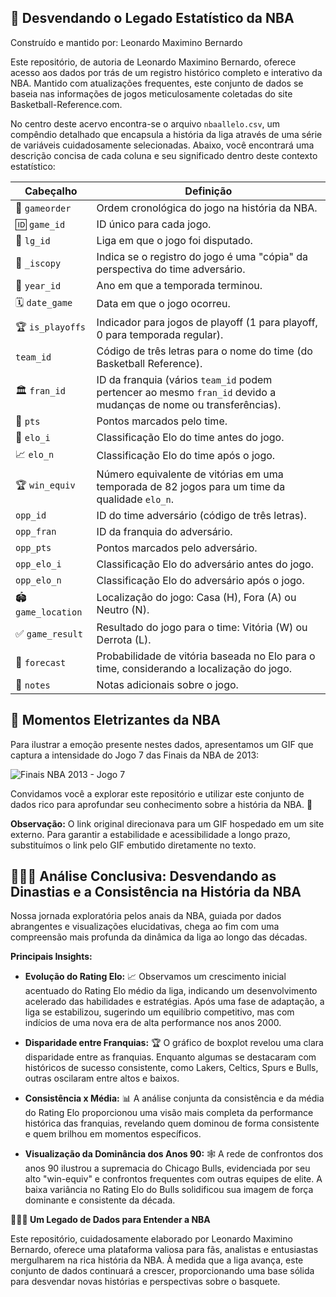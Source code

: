 ## 🏀 Desvendando o Legado Estatístico da NBA

Construído e mantido por: Leonardo Maximino Bernardo


Este repositório, de autoria de Leonardo Maximino Bernardo, oferece acesso aos dados por trás de um registro histórico completo e interativo da NBA. Mantido com atualizações frequentes, este conjunto de dados se baseia nas informações de jogos meticulosamente coletadas do site Basketball-Reference.com.

No centro deste acervo encontra-se o arquivo `nbaallelo.csv`, um compêndio detalhado que encapsula a história da liga através de uma série de variáveis cuidadosamente selecionadas. Abaixo, você encontrará uma descrição concisa de cada coluna e seu significado dentro deste contexto estatístico:

| Cabeçalho        | Definição                                                                                                                      |
|-----------------|---------------------------------------------------------------------------------------------------------------------------------|
| 🔢 `gameorder`      | Ordem cronológica do jogo na história da NBA.                                                                                  |
| 🆔 `game_id`        | ID único para cada jogo.                                                                                                         |
| 🏀 `lg_id`          | Liga em que o jogo foi disputado.                                                                                                |
| 📑 `_iscopy`        | Indica se o registro do jogo é uma "cópia" da perspectiva do time adversário.                                                  |
| 📅 `year_id`        | Ano em que a temporada terminou.                                                                                                 |
| 🗓️ `date_game`      | Data em que o jogo ocorreu.                                                                                                    |
| 🏆 `is_playoffs`    | Indicador para jogos de playoff (1 para playoff, 0 para temporada regular).                                                       |
|  `team_id`       | Código de três letras para o nome do time (do Basketball Reference).                                                            |
| 🏛️ `fran_id`       | ID da franquia (vários `team_id` podem pertencer ao mesmo `fran_id` devido a mudanças de nome ou transferências).           |
| 🎯 `pts`            | Pontos marcados pelo time.                                                                                                       |
| 💪 `elo_i`          | Classificação Elo do time antes do jogo.                                                                                        |
| 📈 `elo_n`          | Classificação Elo do time após o jogo.                                                                                           |
| 🏆 `win_equiv`     | Número equivalente de vitórias em uma temporada de 82 jogos para um time da qualidade `elo_n`.                                   |
|  `opp_id`        | ID do time adversário (código de três letras).                                                                                   |
|  `opp_fran`      | ID da franquia do adversário.                                                                                                    |
|  `opp_pts`       | Pontos marcados pelo adversário.                                                                                                 |
|  `opp_elo_i`      | Classificação Elo do adversário antes do jogo.                                                                                   |
|  `opp_elo_n`      | Classificação Elo do adversário após o jogo.                                                                                    |
| 🏟️ `game_location`  | Localização do jogo: Casa (H), Fora (A) ou Neutro (N).                                                                            |
| ✅ `game_result`   | Resultado do jogo para o time: Vitória (W) ou Derrota (L).                                                                       |
| 🔮 `forecast`      | Probabilidade de vitória baseada no Elo para o time, considerando a localização do jogo.                                        |
| 📝 `notes`         | Notas adicionais sobre o jogo.                                                                                                 |

## 📼 Momentos Eletrizantes da NBA

Para ilustrar a emoção presente nestes dados,  apresentamos um GIF que captura a intensidade do Jogo 7 das Finais da NBA de 2013:

![Finais NBA 2013 - Jogo 7](https://i.imgur.com/G5n088.gif)

Convidamos você a explorar este repositório e utilizar este conjunto de dados rico para aprofundar seu conhecimento sobre a história da NBA. 🏀

**Observação:** O link original direcionava para um GIF hospedado em um site externo. Para garantir a estabilidade e acessibilidade a longo prazo, substituímos o link pelo GIF embutido diretamente no texto. 

## 🏀🏀🏀  Análise Conclusiva: Desvendando as Dinastias e a Consistência na História da NBA

Nossa jornada exploratória pelos anais da NBA, guiada por dados abrangentes e visualizações elucidativas, chega ao fim com uma compreensão mais profunda da dinâmica da liga ao longo das décadas.  

**Principais Insights:**

* **Evolução do Rating Elo:** 📈 Observamos um crescimento inicial acentuado do Rating Elo médio da liga, indicando um desenvolvimento acelerado das habilidades e estratégias. Após uma fase de adaptação, a liga se estabilizou, sugerindo um equilíbrio competitivo, mas com indícios de uma nova era de alta performance nos anos 2000.

* **Disparidade entre Franquias:** 🏆 O gráfico de boxplot revelou uma clara disparidade entre as franquias.  Enquanto algumas se destacaram com históricos de  sucesso consistente, como Lakers, Celtics, Spurs e Bulls, outras oscilaram entre altos e baixos.

* **Consistência x Média:** 📊  A análise conjunta da consistência e da média do Rating Elo proporcionou uma visão mais completa da performance histórica das franquias, revelando  quem dominou de forma consistente e quem brilhou em momentos específicos.

* **Visualização da Dominância dos Anos 90:** 🕸️ A rede de confrontos dos anos 90 ilustrou a supremacia do Chicago Bulls, evidenciada por seu alto "win-equiv" e  confrontos frequentes com outras equipes de elite.  A baixa variância no Rating Elo do Bulls solidificou sua imagem de  força dominante e consistente da década.

**🏀🏀🏀  Um Legado de Dados para Entender a NBA**

Este repositório, cuidadosamente elaborado por Leonardo Maximino Bernardo,  oferece uma plataforma valiosa para fãs, analistas e entusiastas  mergulharem na rica história da NBA. À medida que a liga avança, este conjunto de dados continuará a crescer,  proporcionando uma base sólida para  desvendar novas  histórias e  perspectivas sobre o basquete.
